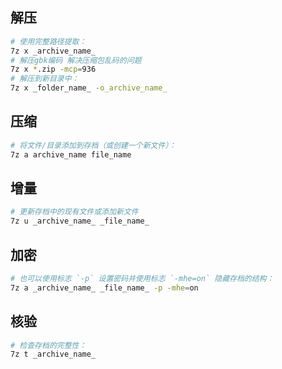 ## 解压
```bash
# 使用完整路径提取：
7z x _archive_name_
# 解压gbk编码 解决压缩包乱码的问题
7z x *.zip -mcp=936
# 解压到新目录中：
7z x _folder_name_ -o_archive_name_
```

## 压缩
```bash
# 将文件/目录添加到存档（或创建一个新文件）：
7z a archive_name file_name
```

## 增量
```bash
# 更新存档中的现有文件或添加新文件
7z u _archive_name_ _file_name_
```

## 加密
```bash
# 也可以使用标志 `-p` 设置密码并使用标志 `-mhe=on` 隐藏存档的结构：
7z a _archive_name_ _file_name_ -p -mhe=on
```

## 核验
```bash
# 检查存档的完整性：
7z t _archive_name_
```